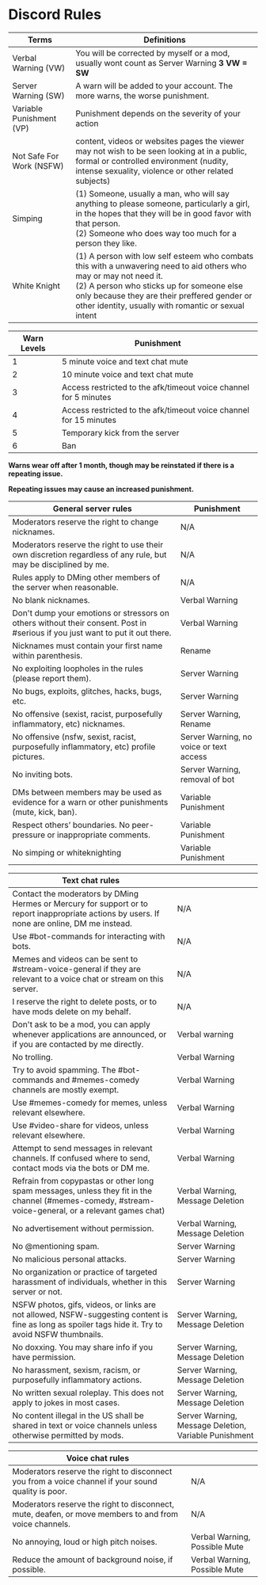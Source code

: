 # Discord Rules


| **Terms**                 | **Definitions**                                                                              |
|---------------------------|----------------------------------------------------------------------------------------------|
| Verbal Warning (VW)       | You will be corrected by myself or a mod, usually wont count as Server Warning **3 VW = SW** |
| Server Warning (SW)       | A warn will be added to your account. The more warns, the worse punishment.                  |
| Variable Punishment (VP)  | Punishment depends on the severity of your action                                            |
| Not Safe For Work (NSFW)  | content, videos or websites pages the viewer may not wish to be seen looking at in a public, formal or controlled environment (nudity, intense sexuality, violence or other related subjects) |
| Simping                   | (1) Someone, usually a man, who will say anything to please someone, particularly a girl, in the hopes that they will be in good favor with that person. <br> (2) Someone who does way too much for a person they like. |
| White Knight              | (1) A person with low self esteem who combats this with a unwavering need to aid others who may or may not need it. <br> (2) A person who sticks up for someone else only because they are their preffered gender or other identity, usually with romantic or sexual intent |


| **Warn Levels** | **Punishment**                                                    |
|-----------------|-------------------------------------------------------------------|
| 1               | 5 minute voice and text chat mute                                 |
| 2               | 10 minute voice and text chat mute                                |
| 3               | Access restricted to the afk/timeout voice channel for 5 minutes  |
| 4               | Access restricted to the afk/timeout voice channel for 15 minutes |
| 5               | Temporary kick from the server                                    |
| 6               | Ban                                                               |

**Warns wear off after 1 month, though may be reinstated if there is a repeating issue.**

**Repeating issues may cause an increased punishment.**



| **General server rules**                                                                       | **Punishment**                          |
|------------------------------------------------------------------------------------------------|-----------------------------------------|
| Moderators reserve the right to change nicknames.                                              | N/A                                     |
| Moderators reserve the right to use their own discretion regardless of any rule, but may be disciplined by me.               | N/A                                     |
| Rules apply to DMing other members of the server when reasonable.                              | N/A                                     |
| No blank nicknames.                                                                            | Verbal Warning                          |
| Don't dump your emotions or stressors on others without their consent. Post in #serious if you just want to put it out there. | Verbal Warning |
| Nicknames must contain your first name within parenthesis.                                     | Rename                                  |
| No exploiting loopholes in the rules (please report them).                                     | Server Warning                          |
| No bugs, exploits, glitches, hacks, bugs, etc.                                                 | Server Warning                          |
| No offensive (sexist, racist, purposefully inflammatory, etc) nicknames.                       | Server Warning, Rename                  |
| No offensive (nsfw, sexist, racist, purposefully inflammatory, etc) profile pictures.          | Server Warning, no voice or text access |
| No inviting bots.                                                                              | Server Warning, removal of bot          |
| DMs between members may be used as evidence for a warn or other punishments (mute, kick, ban). | Variable Punishment                     |
| Respect others’ boundaries. No peer-pressure or inappropriate comments.                        | Variable Punishment                     |
| No simping or whiteknighting                                                                   | Variable Punishment                     |



| **Text chat rules**                                                                                                                                  |                                                        |
|------------------------------------------------------------------------------------------------------------------------------------------------------|-------------------------------------------------------|
| Contact the moderators by DMing Hermes or Mercury for support or to report inappropriate actions by users. If none are online, DM me instead.        | N/A                                                    |
| Use #bot-commands for interacting with bots.                                                                                                         | N/A                                                    |
| Memes and videos can  be sent to #stream-voice-general if they are relevant to a voice chat or stream on this server.                                | N/A                                                    |
| I reserve the right to delete posts, or to have mods delete on my behalf.                                                                            | N/A                                                    |
| Don't ask to be a mod, you can apply whenever applications are announced, or if you are contacted by me directly.                                    | Verbal warning                                        |
| No trolling.                                                                                                                                         | Verbal Warning                                        |
| Try to avoid spamming. The #bot-commands and #memes-comedy channels are mostly exempt.                                                               | Verbal Warning                                        |
| Use #memes-comedy for memes, unless relevant elsewhere.                                                                                              | Verbal Warning                                        |
| Use #video-share for videos, unless relevant elsewhere.                                                                                              | Verbal Warning                                        |
| Attempt to send messages in relevant channels. If confused where to send, contact mods via the bots or DM me.                                        | Verbal Warning                                        |
| Refrain from copypastas or other long spam messages, unless they fit in the channel (#memes-comedy, #stream-voice-general, or a relevant games chat) | Verbal Warning, Message Deletion                       |
| No advertisement without permission.                                                                                                                 | Verbal Warning, Message Deletion                       |
| No @mentioning spam.                                                                                                                                 | Server Warning                                        |
| No malicious personal attacks.                                                                                                                       | Server Warning                                        |
| No organization or practice of  targeted harassment of individuals, whether in this server or not.                                                   | Server Warning                                        |
| NSFW photos, gifs, videos, or links are not allowed, NSFW-suggesting content is fine as long as spoiler tags hide it. Try to avoid NSFW thumbnails.  | Server Warning, Message Deletion                       |
| No doxxing. You may share info if you have permission.                                                                                               | Server Warning, Message Deletion                       |
| No harassment, sexism, racism, or purposefully inflammatory actions.                                                                                 | Server Warning, Message Deletion                       |
| No written sexual roleplay. This does not apply to jokes in most cases.                                                                              | Server Warning, Message Deletion                       |
| No content illegal in the US shall be shared in text or voice channels unless otherwise permitted by mods.                                           | Server Warning, Message Deletion, Variable Punishment  |



| **Voice chat rules**                                                                                  |                               |
|-------------------------------------------------------------------------------------------------------|-------------------------------|
| Moderators reserve the right to disconnect you from a voice channel if your sound quality is poor.    | N/A                           |
| Moderators reserve the right to disconnect, mute, deafen, or move members to and from voice channels. | N/A                           |
| No annoying, loud or high pitch noises.                                                               | Verbal Warning, Possible Mute |
| Reduce the amount of background noise, if possible.                                                   | Verbal Warning, Possible Mute |
